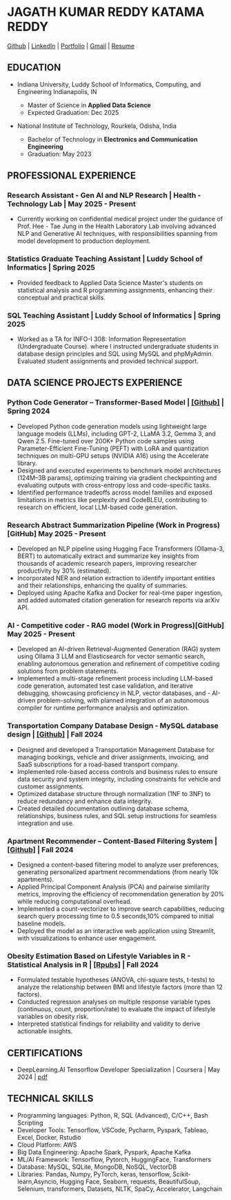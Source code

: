# JAGATH KUMAR REDDY KATAMA REDDY
 [Github](https://github.com/Jags96)  |  [LinkedIn](https://www.linkedin.com/in/jagathkrk/) | [Portfolio](https://jags96.github.io/portfolio/) | [Gmail](jagathkumarreddykatamareddy@gmail.com) | [Resume](https://drive.google.com/file/d/16IptDVoVJDMId7sG-g4PmwOhvyVlC55k/view?usp=sharing)


## EDUCATION
- Indiana University, Luddy School of Informatics, Computing, and Engineering Indianapolis, IN
  - Master of Science in **Applied Data Science**
  - Expected Graduation: Dec 2025

- National Institute of Technology, Rourkela, Odisha, India
  - Bachelor of Technology in **Electronics and Communication Engineering**
  - Graduation: May 2023


## PROFESSIONAL EXPERIENCE
### Research Assistant - Gen AI and NLP Research | Health - Technology Lab | May 2025 - Present
- Currently working on confidential medical project under the guidance of Prof. Hee - Tae Jung in the Health Laboratory Lab involving advanced NLP and Generative AI techniques, with responsibilities spanning from model development to production deployment.

### Statistics Graduate Teaching Assistant | Luddy School of Informatics  |  Spring 2025 
- Provided feedback to Applied Data Science Master's students on statistical analysis and R programming assignments, enhancing their conceptual and practical skills.

### SQL Teaching Assistant | Luddy School of Informatics  |  Spring 2025 
- Worked as a TA for INFO-I 308: Information Representation (Undergraduate Course). where I instructed undergraduate students in database design principles and SQL using MySQL and phpMyAdmin. Evaluated student assignments and provided technical support.


## DATA SCIENCE PROJECTS EXPERIENCE 
### Python Code Generator – Transformer-Based Model | [[Github]](https://github.com/Jags96/CodeGen) |	Spring 2024
- Developed Python code generation models using lightweight large language models (LLMs), including GPT-2, LLaMA 3.2, Gemma 3, and Qwen 2.5. Fine-tuned over 200K+ Python code samples using Parameter-Efficient Fine-Tuning (PEFT) with LoRA and quantization techniques on multi-GPU setups (NVIDIA A16) using the Accelerate library.
- Designed and executed experiments to benchmark model architectures (124M–3B params), optimizing training via gradient checkpointing and evaluating outputs with cross-entropy loss and code-specific tasks.
- Identified performance tradeoffs across model families and exposed limitations in metrics like perplexity and CodeBLEU, contributing to research on efficient, local LLM-based code generation.


### Research Abstract Summarization Pipeline (Work in Progress) [GitHub]                          May 2025 - Present
- Developed an NLP pipeline using Hugging Face Transformers (Ollama-3, BERT) to automatically extract and summarize key insights from thousands of academic research papers, improving researcher productivity by 30% (estimated).
- Incorporated NER and relation extraction to identify important entities and their relationships, enhancing the quality of summaries.
- Deployed using Apache Kafka and Docker for real-time paper ingestion, and added automated citation generation for research reports via arXiv API.

<!-- ### Personal PDF RAG Pipeline – Question-Answering System |  [[Github]](https://github.com/Jags96/RAG)  |  Summer 2024
- Engineered a Retrieval-Augmented Generation (RAG) pipeline utilizing the Ollama 2 LLM model for prompt generation and response generation.
- Integrated semantic Elasticsearch for advanced query matching and text retrieval, improving answer accuracy and relevance.
- Optimized model performance by fine-tuning with vector similarity metrics and the LLM-as-a-judge methodology.
- Utilized FAQs(~2000 questions) from an online course (ZoomCamp) as the primary database for the RAG model, enhancing question-answer matching.
-->

### AI - Competitive coder - RAG model (Work in Progress)[GitHub]				   May 2025 - Present
- Developed an AI-driven Retrieval-Augmented Generation (RAG) system using Ollama 3 LLM and Elasticsearch for vector semantic search, enabling autonomous generation and refinement of competitive coding solutions from problem statements.
- Implemented a multi-stage refinement process including LLM-based code generation, automated test case validation, and iterative debugging, showcasing proficiency in NLP, vector databases, and - AI-driven problem-solving, with planned integration of an autonomous compiler for runtime performance analysis and optimization.

### Transportation Company Database Design - MySQL database design | [[Github]](https://github.com/Jags96/transportation_company_database) | Fall 2024
- Designed and developed a Transportation Management Database for managing bookings, vehicle and driver assignments, invoicing, and SaaS subscriptions for a road-based transport company.
- Implemented role-based access controls and business rules to ensure data security and system integrity, including constraints for vehicle and customer assignments.
- Optimized database structure through normalization (1NF to 3NF) to reduce redundancy and enhance data integrity.
- Created detailed documentation outlining database schema, relationships, business rules, and SQL setup instructions for seamless integration and use.
  
### Apartment Recommender – Content-Based Filtering System | [[Github]](https://github.com/Jags96/Score-Apartment-Recommender) |  Fall 2024
- Designed a content-based filtering model to analyze user preferences, generating personalized apartment recommendations (from nearly 10k apartments).
- Applied Principal Component Analysis (PCA) and pairwise similarity metrics, improving the efficiency of recommendation generation by 20% while reducing computational overhead.
- Implemented a count-vectorizer to improve search capabilities, reducing search query processing time to  0.5 seconds,10% compared to initial baseline models.
- Deployed the model as an interactive web application using Streamlit, with visualizations to enhance user engagement.

### Obesity Estimation Based on Lifestyle Variables in R  - Statistical Analysis in R	| [[Rpubs]](https://rpubs.com/jagath_96) |  Fall 2024
- Formulated testable hypotheses (ANOVA, chi-square tests, t-tests) to analyze the relationship between BMI and lifestyle factors (more than 12 factors).
- Conducted regression analyses on multiple response variable types (continuous, count, proportion/rate) to evaluate the impact of lifestyle variables on obesity risk.
- Interpreted statistical findings for reliability and validity to derive actionable insights.


## CERTIFICATIONS
- DeepLearning.AI Tensorflow Developer Specialization | Coursera | May 2024 |  [pdf](https://drive.google.com/file/d/1fhpWPbzp7TsvfaQlQNtcLbh51coe5eKc/view?usp=sharing)


## TECHNICAL SKILLS
-  Programming languages: Python, R, SQL (Advanced), C/C++, Bash Scripting
-  Developer Tools: Tensorflow, VSCode, Pycharm, Pyspark, Tableao, Excel, Docker, Rstudio
-  Cloud Platform: AWS
-  Big Data Engineering: Apache Spark, Pyspark, Apache Kafka
-  ML/AI Framework: Tensorflow, Pytorch, HuggingFace, Transformers
-  Database:  MySQL, SQLite, MongoDB, NoSQL, VectorDB
-  Libraries: Pandas, Numpy, PyTorch, keras, tensorflow, Scikit-learn,Asyncio, Hugging Face, Seaborn, requests, BeautifulSoup, Selenium, transformers, Datasets, NLTK, SpaCy, Accelerator, Langchain
